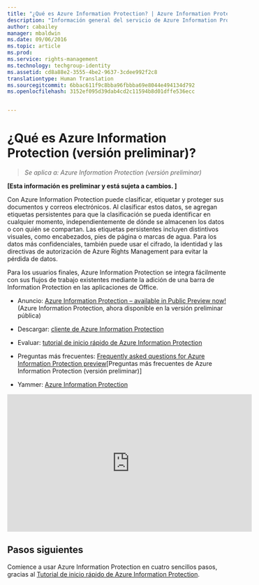 ```yaml
---
title: "¿Qué es Azure Information Protection? | Azure Information Protection"
description: "Información general del servicio de Azure Information Protection, ahora en versión preliminar."
author: cabailey
manager: mbaldwin
ms.date: 09/06/2016
ms.topic: article
ms.prod: 
ms.service: rights-management
ms.technology: techgroup-identity
ms.assetid: cd8a88e2-3555-4be2-9637-3cdee992f2c8
translationtype: Human Translation
ms.sourcegitcommit: 6bbac611f9c8bba96fbbba69e8044e494134d792
ms.openlocfilehash: 3152ef095d39dab4cd2c11594b8d01dffe536ecc


---
```


# ¿Qué es Azure Information Protection (versión preliminar)?

>*Se aplica a: Azure Information Protection (versión preliminar)*

**[Esta información es preliminar y está sujeta a cambios. ]**

Con Azure Information Protection puede clasificar, etiquetar y proteger sus documentos y correos electrónicos. Al clasificar estos datos, se agregan etiquetas persistentes para que la clasificación se pueda identificar en cualquier momento, independientemente de dónde se almacenen los datos o con quién se compartan. Las etiquetas persistentes incluyen distintivos visuales, como encabezados, pies de página o marcas de agua. Para los datos más confidenciales, también puede usar el cifrado, la identidad y las directivas de autorización de Azure Rights Management para evitar la pérdida de datos. 

Para los usuarios finales, Azure Information Protection se integra fácilmente con sus flujos de trabajo existentes mediante la adición de una barra de Information Protection en las aplicaciones de Office. 

- Anuncio: [Azure Information Protection – available in Public Preview now!](https://blogs.technet.microsoft.com/enterprisemobility/2016/07/12/azure-information-protection-public-preview-available-now/) (Azure Information Protection, ahora disponible en la versión preliminar pública)

- Descargar: [cliente de Azure Information Protection](https://www.microsoft.com/en-us/download/details.aspx?id=53018)

- Evaluar: [tutorial de inicio rápido de Azure Information Protection](infoprotect-quick-start-tutorial.md) 

- Preguntas más frecuentes: [Frequently asked questions for Azure Information Protection preview](faq.md)[Preguntas más frecuentes de Azure Information Protection (versión preliminar)]

- Yammer: [Azure Information Protection](https://www.yammer.com/askipteam/#/threads/inGroup?type=in_group&feedId=8652489&view=all)


<iframe width="560" height="315" src="https://www.youtube.com/embed/N9Ip0m6d3G0" frameborder="0" allowfullscreen></iframe>

## Pasos siguientes

Comience a usar Azure Information Protection en cuatro sencillos pasos, gracias al [Tutorial de inicio rápido de Azure Information Protection](infoprotect-quick-start-tutorial.md).


<!--HONumber=Sep16_HO1-->



